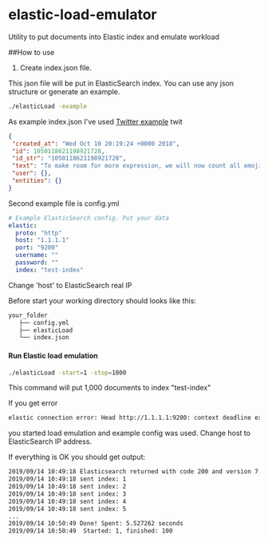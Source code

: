 # elastic-load-emulator
Utility to put documents into Elastic index and emulate workload

##How to use

1. Create index.json file.

This json file will be put in ElasticSearch index.
You can use any json structure or generate an example.

```bash
./elasticLoad -example
```
As example index.json I've used [Twitter example](https://developer.twitter.com/en/docs/tweets/data-dictionary/overview/intro-to-tweet-json.html) twit
```json
{
 "created_at": "Wed Oct 10 20:19:24 +0000 2018",
 "id": 1050118621198921728,
 "id_str": "1050118621198921728",
 "text": "To make room for more expression, we will now count all emojis as equal—including those with gender‍‍‍ ‍‍and skin t… https://t.co/MkGjXf9aXm",
 "user": {},  
 "entities": {}
}
```

Second example file is config.yml
```yaml
# Example ElasticSearch config. Put your data
elastic:
  proto: "http"
  host: "1.1.1.1"
  port: "9200"
  username: ""
  password: ""
  index: "test-index"
```

Change 'host' to ElasticSearch real IP

Before start your working directory should looks like this:

```bash
your_folder
   ├── config.yml
   ├── elasticLoad
   └── index.json
```

#### Run Elastic load emulation
```bash
./elasticLoad -start=1 -stop=1000
```
This command will put 1,000 documents to index "test-index"

If you get error
```bash
elastic connection error: Head http://1.1.1.1:9200: context deadline exceeded
```
you started load emulation and example config was used. Change host to ElasticSearch IP address.

If everything is OK you should get output:
```bash
2019/09/14 10:49:18 Elasticsearch returned with code 200 and version 7.3.1
2019/09/14 10:49:18 sent index: 1
2019/09/14 10:49:18 sent index: 2
2019/09/14 10:49:18 sent index: 3
2019/09/14 10:49:18 sent index: 4
2019/09/14 10:49:18 sent index: 5
...
2019/09/14 10:50:49 Done! Spent: 5.527262 seconds
2019/09/14 10:50:49  Started: 1, finished: 100

```
